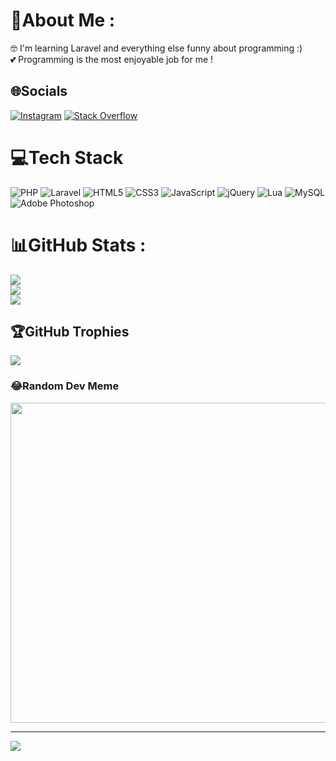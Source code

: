 # 💫About Me :
🤓 I'm learning Laravel and everything else funny about programming :)<br/>
💕 Programming is the most enjoyable job for me !

## 🌐Socials
[![Instagram](https://img.shields.io/badge/Instagram-%23E4405F.svg?logo=Instagram&logoColor=white)](https://instagram.com/s4_ee_d) [![Stack Overflow](https://img.shields.io/badge/-Stackoverflow-FE7A16?logo=stack-overflow&logoColor=white)](https://stackoverflow.com/users/13722119) 

# 💻Tech Stack
![PHP](https://img.shields.io/badge/php-%23777BB4.svg?style=flat&logo=php&logoColor=white)
![Laravel](https://img.shields.io/badge/laravel-%23FF2D20.svg?style=flat&logo=laravel&logoColor=white)
![HTML5](https://img.shields.io/badge/html5-%23E34F26.svg?style=flat&logo=html5&logoColor=white)
![CSS3](https://img.shields.io/badge/css3-%231572B6.svg?style=flat&logo=css3&logoColor=white)
![JavaScript](https://img.shields.io/badge/javascript-%23323330.svg?style=flat&logo=javascript&logoColor=%23F7DF1E)
![jQuery](https://img.shields.io/badge/jquery-%230769AD.svg?style=flat&logo=jquery&logoColor=white)
![Lua](https://img.shields.io/badge/lua-%232C2D72.svg?style=flat&logo=lua&logoColor=white)
![MySQL](https://img.shields.io/badge/mysql-%2300f.svg?style=flat&logo=mysql&logoColor=white)
![Adobe Photoshop](https://img.shields.io/badge/adobephotoshop-%2331A8FF.svg?style=flat&logo=adobephotoshop&logoColor=white)


# 📊GitHub Stats :
![](https://github-readme-stats.vercel.app/api?username=SaeedXD&theme=radical&hide_border=true&include_all_commits=true&count_private=false)<br/>
![](https://github-readme-streak-stats.herokuapp.com/?user=SaeedXD&theme=radical&hide_border=true)<br/>
![](https://github-readme-stats.vercel.app/api/top-langs/?username=SaeedXD&theme=radical&hide_border=true&include_all_commits=true&count_private=false&layout=compact)

## 🏆GitHub Trophies
![](https://github-profile-trophy.vercel.app/?username=SaeedXD&theme=radical&no-frame=true&no-bg=false&margin-w=4)

### 😂Random Dev Meme
<img src="https://random-memer.herokuapp.com/" width="512px"/>

---
[![](https://visitcount.itsvg.in/api?id=SaeedXD&icon=5&color=1)](https://visitcount.itsvg.in)
